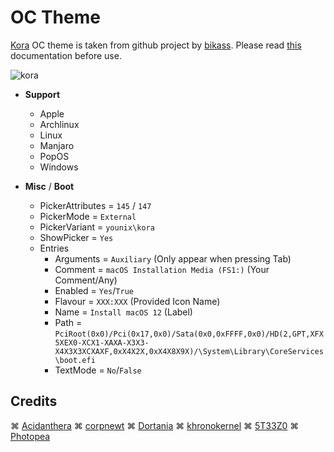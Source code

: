 # OC Theme

[Kora](https://github.com/bikass/kora) OC theme is taken from github project by [bikass](https://github.com/bikass). Please read [this](https://github.com/iamyounix/younix_octheme/blob/main/Flavours.md) documentation before use.

![kora](https://github.com/iamyounix/younix_octheme/assets/72515939/f553cb87-ac68-4422-afc8-c7cdedd3bc0b)

- **Support**
  - Apple
  - Archlinux
  - Linux
  - Manjaro
  - PopOS
  - Windows

- **Misc** / **Boot**
  - PickerAttributes = `145` / `147`
  - PickerMode = `External`
  - PickerVariant = `younix\kora`
  - ShowPicker = `Yes`
  - Entries
    - Arguments = `Auxiliary` (Only appear when pressing Tab)
    - Comment = `macOS Installation Media (FS1:)` (Your Comment/Any)
    - Enabled = `Yes`/`True`
    - Flavour = `XXX:XXX` (Provided Icon Name)
    - Name = `Install macOS 12` (Label)
    - Path = `PciRoot(0x0)/Pci(0x17,0x0)/Sata(0x0,0xFFFF,0x0)/HD(2,GPT,XFX5XEX0-XCX1-XAXA-X3X3-X4X3X3XCXAXF,0xX4X2X,0xX4X8X9X)/\System\Library\CoreServices\boot.efi`
    - TextMode = `No`/`False`

## Credits

⌘ [Acidanthera](https://github.com/acidanthera/) ⌘ [corpnewt](https://github.com/corpnewt) ⌘ [Dortania](https://github.com/dortania) ⌘ [khronokernel](https://github.com/khronokernel) ⌘ [5T33Z0](https://github.com/5T33Z0) ⌘ [Photopea](https://www.photopea.com/)

